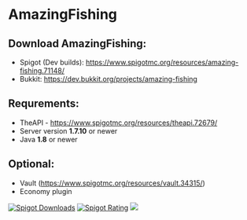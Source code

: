 # AmazingFishing

## Download AmazingFishing:
- Spigot (Dev builds): https://www.spigotmc.org/resources/amazing-fishing.71148/
- Bukkit: https://dev.bukkit.org/projects/amazing-fishing

## Requrements:
* TheAPI - https://www.spigotmc.org/resources/theapi.72679/
* Server version **1.7.10** or newer
* Java **1.8** or newer

## Optional:
- Vault (https://www.spigotmc.org/resources/vault.34315/)
- Economy plugin

[![Spigot Downloads](https://img.shields.io/badge/dynamic/json.svg?url=https://api.spiget.org/v2/resources/71148&label=Spigot-Downloads&query=$.downloads&colorB=ee8a18&style=flat-square&maxAge=3600)](https://www.spigotmc.org/resources/71148/)
[![Spigot Rating](https://img.shields.io/badge/dynamic/json.svg?url=https://api.spiget.org/v2/resources/71148&label=Rating&query=$.rating.average&colorB=00AB66&style=flat-square&maxAge=3600)](https://www.spigotmc.org/resources/71148/)
[![](https://discordapp.com/api/guilds/579029317561090078/widget.png)](https://discord.gg/8YtfC234dA)
